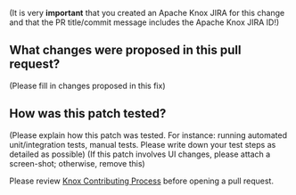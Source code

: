 (It is very **important** that you created an Apache Knox JIRA for this change and that the PR title/commit message includes the Apache Knox JIRA ID!)

## What changes were proposed in this pull request?

(Please fill in changes proposed in this fix)

## How was this patch tested?

(Please explain how this patch was tested. For instance: running automated unit/integration tests, manual tests. Please write down your test steps as detailed as possible)
(If this patch involves UI changes, please attach a screen-shot; otherwise, remove this)

Please review [Knox Contributing Process](https://cwiki.apache.org/confluence/display/KNOX/Contribution+Process#ContributionProcess-GithubWorkflow) before opening a pull request.
